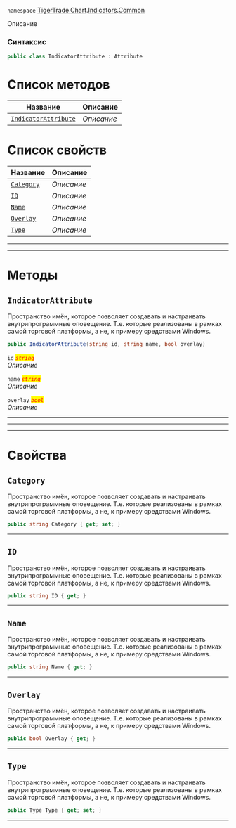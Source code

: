 
`namespace` [TigerTrade.Chart](../../../TigerTrade.Chart.md).[Indicators](../../../TigerTrade.Chart/Indicators.md).[Common](../../../TigerTrade.Chart/Indicators/Common.md)


Описание

### Синтаксис
```csharp
public class IndicatorAttribute : Attribute
```


# Список методов
| Название | Описание |
| --- | --- |
| [`IndicatorAttribute`](./IndicatorAttribute.cs/Методы/IndicatorAttribute.md) | *Описание* |

# Список свойств
| Название | Описание |
| --- | --- |
| [`Category`](./IndicatorAttribute.cs/Свойства/Category.md) | *Описание* |
| [`ID`](./IndicatorAttribute.cs/Свойства/ID.md) | *Описание* |
| [`Name`](./IndicatorAttribute.cs/Свойства/Name.md) | *Описание* |
| [`Overlay`](./IndicatorAttribute.cs/Свойства/Overlay.md) | *Описание* |
| [`Type`](./IndicatorAttribute.cs/Свойства/Type.md) | *Описание* |





***  
***  
# Методы

## `IndicatorAttribute`
Пространство имён, которое позволяет создавать и настраивать внутрипрограммные оповещение. Т.е. которые реализованы в рамках самой торговой платформы, а не, к примеру средствами Windows.

```csharp
public IndicatorAttribute(string id, string name, bool overlay)
```

`id` <mark style="color:red;">*`string`*</mark>  
 *Описание*  

`name` <mark style="color:red;">*`string`*</mark>  
 *Описание*  

`overlay` <mark style="color:red;">*`bool`*</mark>  
 *Описание*  


***  
***  
 ***  
# Свойства

## `Category`
Пространство имён, которое позволяет создавать и настраивать внутрипрограммные оповещение. Т.е. которые реализованы в рамках самой торговой платформы, а не, к примеру средствами Windows.

```csharp
public string Category { get; set; }
```  
***

## `ID`
Пространство имён, которое позволяет создавать и настраивать внутрипрограммные оповещение. Т.е. которые реализованы в рамках самой торговой платформы, а не, к примеру средствами Windows.

```csharp
public string ID { get; }
```  
***

## `Name`
Пространство имён, которое позволяет создавать и настраивать внутрипрограммные оповещение. Т.е. которые реализованы в рамках самой торговой платформы, а не, к примеру средствами Windows.

```csharp
public string Name { get; }
```  
***

## `Overlay`
Пространство имён, которое позволяет создавать и настраивать внутрипрограммные оповещение. Т.е. которые реализованы в рамках самой торговой платформы, а не, к примеру средствами Windows.

```csharp
public bool Overlay { get; }
```  
***

## `Type`
Пространство имён, которое позволяет создавать и настраивать внутрипрограммные оповещение. Т.е. которые реализованы в рамках самой торговой платформы, а не, к примеру средствами Windows.

```csharp
public Type Type { get; set; }
```  
***

